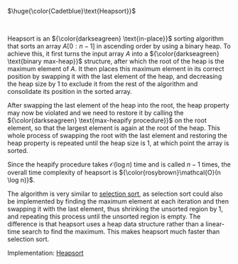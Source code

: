 $\huge{\color{Cadetblue}\text{Heapsort}}$

<br/>

Heapsort is an ${\color{darkseagreen} \text{in-place}}$ sorting algorithm that sorts an array $A[0:n-1]$ in ascending order by using a binary heap. To achieve this, it first turns the input array $A$ into a ${\color{darkseagreen} \text{binary max-heap}}$ structure, after which the root of the heap is the maximum element of $A$. It then places this maximum element in its correct position by swapping it with the last element of the heap, and decreasing the heap size by 1 to exclude it from the rest of the algorithm and consolidate its position in the sorted array.

After swapping the last element of the heap into the root, the heap property may now be violated and we need to restore it by calling the ${\color{darkseagreen} \text{max-heapify procedure}}$ on the root element, so that the largest element is again at the root of the heap. This whole process of swapping the root with the last element and restoring the heap property is repeated until the heap size is 1, at which point the array is sorted.

Since the heapify procedure takes $\mathcal{O}(\log n)$ time and is called $n-1$ times, the overall time complexity of heapsort is ${\color{rosybrown}\mathcal{O}(n \log n)}$.

The algorithm is very similar to [selection sort](https://github.com/pl3onasm/Algorithms-and-data-structures/tree/main/algorithms/sorting/selection-sort), as selection sort could also be implemented by finding the maximum element at each iteration and then swapping it with the last element, thus shrinking the unsorted region by 1, and repeating this process until the unsorted region is empty. The difference is that heapsort uses a heap data structure rather than a linear-time search to find the maximum. This makes heapsort much faster than selection sort.

Implementation: [Heapsort](https://github.com/pl3onasm/CLRS/tree/main/algorithms/sorting/heap-sort/heapsort.c)

